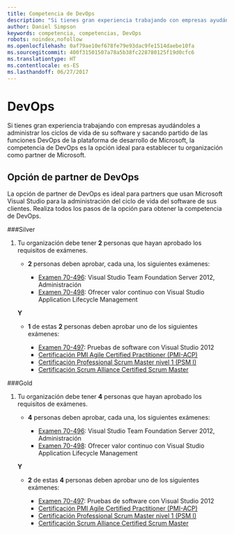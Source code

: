```yaml
---
title: Competencia de DevOps
description: "Si tienes gran experiencia trabajando con empresas ayudándoles a administrar los ciclos de vida de su software y sacando partido de las funciones DevOps de la plataforma de desarrollo de Microsoft, la competencia de DevOps es la opción ideal para establecer tu organización como partner de Microsoft."
author: Daniel Simpson
keywords: competencia, competencias, DevOps
robots: noindex,nofollow
ms.openlocfilehash: 0af79ae10ef678fe79e93dac9fe1514daebe10fa
ms.sourcegitcommit: 400f31501507a78a5b38fc228780125f19d0cfc6
ms.translationtype: HT
ms.contentlocale: es-ES
ms.lasthandoff: 06/27/2017
---
```

# <a name="devops"></a>DevOps
 Si tienes gran experiencia trabajando con empresas ayudándoles a administrar los ciclos de vida de su software y sacando partido de las funciones DevOps de la plataforma de desarrollo de Microsoft, la competencia de DevOps es la opción ideal para establecer tu organización como partner de Microsoft.

## <a name="devops-partner-option"></a>Opción de partner de DevOps
La opción de partner de DevOps es ideal para partners que usan Microsoft Visual Studio para la administración del ciclo de vida del software de sus clientes. Realiza todos los pasos de la opción para obtener la competencia de DevOps.

###<a name="silver"></a>Silver
1. Tu organización debe tener **2** personas que hayan aprobado los requisitos de exámenes.

    - **2** personas deben aprobar, cada una, los siguientes exámenes:

        - [Examen 70-496](https://www.microsoft.com/en-us/learning/exam-70-496.aspx): Visual Studio Team Foundation Server 2012, Administración
        - [Examen 70-498](https://www.microsoft.com/en-us/learning/exam-70-498.aspx): Ofrecer valor continuo con Visual Studio Application Lifecycle Management

    **Y**

    - **1** de estas **2** personas deben aprobar uno de los siguientes exámenes:

        * [Examen 70-497](https://www.microsoft.com/en-us/learning/exam-70-497.aspx): Pruebas de software con Visual Studio 2012
        * [Certificación PMI Agile Certified Practitioner (PMI-ACP)](http://www.pmi.org/certifications/types/agile-acp)
        * [Certificación Professional Scrum Master nivel 1 (PSM I)](https://www.scrum.org/professional-scrum-certifications/professional-scrum-master-i-assessment)
        * [Certificación Scrum Alliance Certified Scrum Master](https://www.scrumalliance.org/certifications/practitioners/certified-scrummaster-csm)
    
###<a name="gold"></a>Gold
1. Tu organización debe tener **4** personas que hayan aprobado los requisitos de exámenes.

    - **4** personas deben aprobar, cada una, los siguientes exámenes:

        - [Examen 70-496](https://www.microsoft.com/en-us/learning/exam-70-496.aspx): Visual Studio Team Foundation Server 2012, Administración
        - [Examen 70-498](https://www.microsoft.com/en-us/learning/exam-70-498.aspx): Ofrecer valor continuo con Visual Studio Application Lifecycle Management

    **Y**

    - **2** de estas **4** personas deben aprobar uno de los siguientes exámenes:

        * [Examen 70-497](https://www.microsoft.com/en-us/learning/exam-70-497.aspx): Pruebas de software con Visual Studio 2012
        * [Certificación PMI Agile Certified Practitioner (PMI-ACP)](http://www.pmi.org/certifications/types/agile-acp)
        * [Certificación Professional Scrum Master nivel 1 (PSM I)](https://www.scrum.org/professional-scrum-certifications/professional-scrum-master-i-assessment)
        * [Certificación Scrum Alliance Certified Scrum Master](https://www.scrumalliance.org/certifications/practitioners/certified-scrummaster-csm)
        
